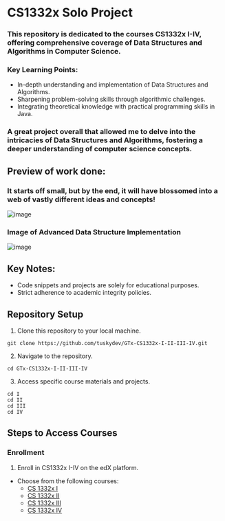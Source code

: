 # CS1332x Solo Project
### This repository is dedicated to the courses CS1332x I-IV, offering comprehensive coverage of Data Structures and Algorithms in Computer Science.

### Key Learning Points:
- In-depth understanding and implementation of Data Structures and Algorithms.
- Sharpening problem-solving skills through algorithmic challenges.
- Integrating theoretical knowledge with practical programming skills in Java.

### A great project overall that allowed me to delve into the intricacies of Data Structures and Algorithms, fostering a deeper understanding of computer science concepts.

## Preview of work done:
### It starts off small, but by the end, it will have blossomed into a web of vastly different ideas and concepts!
![image](https://github.com/tuskydev/GTx-CS1332x-I-II-III-IV/assets/52723004/93092733-eaed-42c4-878a-469edad01edb)


### Image of Advanced Data Structure Implementation
![image](https://user-images.githubusercontent.com/52723004/93537444-7d4e3f00-f919-11ea-94d4-43ab6a3205a9.png)

## Key Notes:
* Code snippets and projects are solely for educational purposes.
* Strict adherence to academic integrity policies.

## Repository Setup
1. Clone this repository to your local machine.
```
git clone https://github.com/tuskydev/GTx-CS1332x-I-II-III-IV.git
```

2. Navigate to the repository.
```
cd GTx-CS1332x-I-II-III-IV
```

3. Access specific course materials and projects.
```
cd I
cd II
cd III
cd IV
```

## Steps to Access Courses
### Enrollment

1. Enroll in CS1332x I-IV on the edX platform.
- Choose from the following courses:
  - [CS 1332x I](https://www.edx.org/learn/data-structures/the-georgia-institute-of-technology-data-structures-algorithms-i-arraylists-linkedlists-stacks-and-queues)
  - [CS 1332x II](https://www.edx.org/learn/data-structures/the-georgia-institute-of-technology-data-structures-algorithms-ii-binary-trees-heaps-skiplists-and-hashmaps)
  - [CS 1332x III](https://www.edx.org/learn/data-structures/the-georgia-institute-of-technology-data-structures-algorithms-iii-avl-and-2-4-trees-divide-and-conquer-algorithms)
  - [CS 1332x IV](https://www.edx.org/learn/data-structures/the-georgia-institute-of-technology-data-structures-algorithms-iv-pattern-matching-dijkstras-mst-and-dynamic-programming-algorithms)
